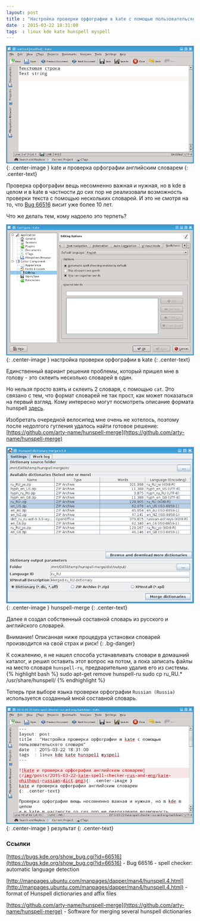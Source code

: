 ```yaml
---
layout: post
title : "Настройка проверки орфографии в kate с помощью пользовательского словаря"
date  : 2015-03-22 18:31:00
tags  : linux kde kate hunspell myspell
---
```


![kate и проверка орфографии английским словарем](/img/posts/2015-03-22-kate-spell-checker-rus-and-eng/kate-without-russian-dict.png){: .center-image }
kate и проверка орфографии английским словарем
{: .center-text}

Проверка орфографии вещь несомненно важная и нужная, но в kde в целом
и в kate в частности до сих пор не реализовали возможность 
проверки текста с помощью нескольких словарей.
И это не смотря на то, что [Bug 66516](https://bugs.kde.org/show_bug.cgi?id=66516) 
висит уже более 10 лет.

Что же делать тем, кому надоело это терпеть?

<!--more-->

![настройка проверки орфографии в kate](/img/posts/2015-03-22-kate-spell-checker-rus-and-eng/kate-configure-spellcheck.png){: .center-image }
настройка проверки орфографии в kate
{: .center-text}

Единственный вариант решения проблемы, который пришел мне в голову - 
это склеить несколько словарей в один. 

Но нельзя просто взять и склеить 2 словаря, с помощью `cat`. 
Это связано с тем, что формат словарей не так прост, как может
показаться на первый взгляд. Кому интересно могут посмотреть
описание формата hunspell 
[здесь](http://manpages.ubuntu.com/manpages/dapper/man4/hunspell.4.html).

Изобретать очередной велосипед мне очень не хотелось, поэтому после 
недолгого гугления удалось найти готовое решение:
[https://github.com/arty-name/hunspell-merge](https://github.com/arty-name/hunspell-merge)

![hunspell-merge](/img/posts/2015-03-22-kate-spell-checker-rus-and-eng/hunspell-merge.png){: .center-image }
hunspell-merge
{: .center-text}

Далее я создал собственный составной словарь из русского и английского словарей.

Внимание! Описанная ниже процедура установки словарей производится на свой страх и риск!
{: .bg-danger}

К сожалению, я не нашел способа устанавливать словари в домашний каталог,
и решил оставить этот вопрос на потом, а пока записать файлы на место
словаря `hunspell-ru`, предварительно удалив его из системы.
{% highlight bash %}
sudo apt-get remove hunspell-ru
sudo cp ru_RU.* /usr/share/hunspell/
{% endhighlight %}

Теперь при выборе языка проверки орфографии `Russian (Russia)`
используется созданный мной составной словарь.

![результат](/img/posts/2015-03-22-kate-spell-checker-rus-and-eng/kate-result.png){: .center-image }
результат
{: .center-text}


### Ссылки ###

[https://bugs.kde.org/show_bug.cgi?id=66516](https://bugs.kde.org/show_bug.cgi?id=66516) - Bug 66516 - spell checker: automatic language detection

[http://manpages.ubuntu.com/manpages/dapper/man4/hunspell.4.html](http://manpages.ubuntu.com/manpages/dapper/man4/hunspell.4.html) - format of Hunspell dictionaries and affix files

[https://github.com/arty-name/hunspell-merge](https://github.com/arty-name/hunspell-merge) - Software for merging several hunspell dictionaries
